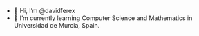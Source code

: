 - 👋 Hi, I’m @davidferex
- 🌱 I’m currently learning Computer Science and Mathematics in Universidad de Murcia, Spain.

<!---
davidferex/davidferex is a ✨ special ✨ repository because its `README.md` (this file) appears on your GitHub profile.
You can click the Preview link to take a look at your changes.
--->
